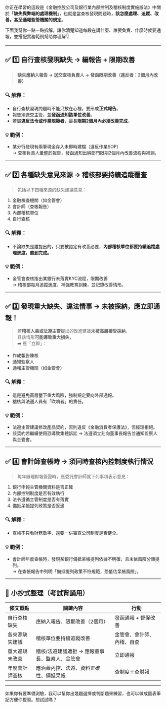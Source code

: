 你正在學習的這段是《金融控股公司及銀行業內部控制及稽核制度實施辦法》中關於「**缺失與弊端的處理機制**」，也就是當查核發現問題時，**該怎麼處理、追蹤、改善，甚至通報監管機關的規定**。

下面我幫你一點一點拆解，讓你清楚知道每段在講什麼、誰要負責、什麼時候要通報，並搭配實務範例幫助你理解👇

---

## ✅ 1️⃣ 自行查核發現缺失 → 編報告 + 限期改善

> **缺失應納入報告 → 送交查核負責人 → 發函限期改善（違反者：2個月內改善）**

### 🔍 解釋：
- 自行查核發現問題時不能只放在心裡，要形成**正式報告**。
- 報告須送交主管，並**發函通知該單位改善**。
- 若屬**違反法令或作業規範者**，最長**限期2個月內必須改善完成**。

### 💡 範例：
- 某分行發現有兩筆現金存入未即時建檔（違反作業SOP）  
→ 查核負責人彙整於報告，發函通知出納部門限期2個月內改善流程與補訓。

---

## ✅ 2️⃣ 各種缺失意見來源 → 稽核部要**持續追蹤覆查**

> 包括以下四種來源的缺失建議意見：
1. 金融檢查機關（如金管會）
2. 會計師（查帳報告）
3. 內部稽核單位
4. 自行查核

### 🔍 解釋：
- 不論缺失是誰提出的，只要被認定有改善必要，**內部稽核單位都要持續追蹤處理進度，直到完成。**

### 💡 範例：
- 金管會查核指出某銀行未落實KYC流程，限期改善  
→ 稽核部每月追蹤進度、補強教育訓練，並記錄改善情形。

---

## ✅ 3️⃣ 發現重大缺失、違法情事 → 未被採納，應立即通報！

> 若**稽核人員或法遵主管**提出的改進建議**未被高層接受採納**，  
且該情形**可能導致重大損失**，  
➡️ 應「立即」：
- 作成報告陳核
- 通知監察人
- 通報主管機關（如金管會）

### 🔍 解釋：
- 這是避免高層壓下重大風險，強制規定要向外部通報。
- 稽核與法遵人員有「吹哨者」的責任。

### 💡 範例：
- 法遵主管建議修改產品契約，否則違反《金融消費者保護法》，但經理拒絕。
- 該契約若繼續使用恐導致集體訴訟 → 法遵須立刻向董事長報告並通知監察人與金管會。

---

## ✅ 4️⃣ 會計師查帳時 → 須同時查核內控制度執行情況

> 每年辦理財報簽證時，應委託會計師就下列事項表示意見：
1. 銀行申報主管機關資料是否正確  
2. 內部控制制度是否有效執行  
3. 法令遵循主管制度是否有落實  
4. 備抵呆帳提列政策是否妥適  

### 🔍 解釋：
- 查帳不只看財務數字，還要一併審查公司制度是否健全。

### 💡 範例：
- 會計師年度查帳時，發現某銀行備抵呆帳提列依據不明確，且未依風險分類提列。  
→ 在查帳報告中列明「備抵提列政策不符規範，恐低估呆帳風險」。

---

## 🧠 小抄式整理（考試背誦用）

| 條文重點 | 關鍵內容 | 行動 |
|----------|----------|------|
| 自行查核缺失 | 應納入報告，限期改善（2個月） | 發函通報 + 督促改善 |
| 各來源缺失建議 | 稽核單位要持續追蹤改善 | 金管會、會計師、內稽、自查 |
| 重大違規未改善 | 稽核/法遵建議遭拒 → 應報董事長、監察人、金管會 | 立即通報 |
| 年度會計師查核 | 應涵蓋內控、法遵、資料正確性、備抵呆帳 | 查制度＋查財報 |

---

如果你有要準備測驗，我可以幫你出幾題選擇或判斷題來練習，也可以做成圖表筆記方便你複習。想試試嗎？